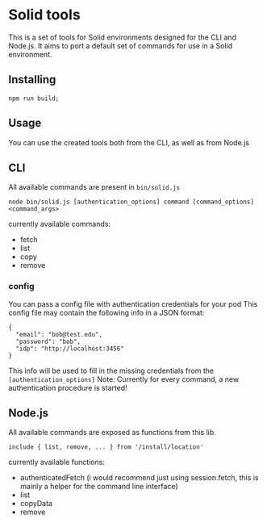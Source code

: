 # Solid tools
This is a set of tools for Solid environments designed for the CLI and Node.js.
It aims to port a default set of commands for use in a Solid environment.

## Installing
```
npm run build;
```

## Usage
You can use the created tools both from the CLI, as well as from Node.js


## CLI
All available commands are present in `bin/solid.js`

```
node bin/solid.js [authentication_options] command [command_options] <command_args>
```

currently available commands:
- fetch
- list
- copy
- remove

### config
You can pass a config file with authentication credentials for your pod
This config file may contain the following info in a JSON format:
```
{
  "email": "bob@test.edu",
  "password": "bob",
  "idp": "http://localhost:3456"
}
```
This info will be used to fill in the missing credentials from the ```[authentication_options]```
Note: Currently for every command, a new authentication procedure is started!



## Node.js
All available commands are exposed as functions from this lib.

```
include { list, remove, ... } from '/install/location'
```

currently available functions:
- authenticatedFetch (i would recommend just using session.fetch, this is mainly a helper for the command line interface)
- list
- copyData
- remove